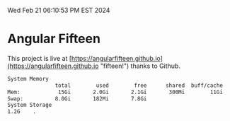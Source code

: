 Wed Feb 21 06:10:53 PM EST 2024

# Angular Fifteen


This project is live at [https://angularfifteen.github.io](https://angularfifteen.github.io "fifteen!") thanks to Github.

```bash
System Memory
               total        used        free      shared  buff/cache   available
Mem:            15Gi       2.0Gi       2.1Gi       300Mi        11Gi        13Gi
Swap:          8.0Gi       182Mi       7.8Gi
System Storage
1.2G	.
```
```bash
